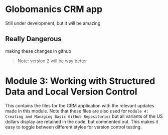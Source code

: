# Globomanics CRM app
Still under development, but it will be amazing

## Really Dangerous
making these changes in github

> Note: version 2 will be way better

# Module 3: Working with Structured Data and Local Version Control
This contains the files for the CRM application with the relevant updates
made in this module. Note that these files are also used for
`Module 4: Creating and Managing Basic Github Repositories` but all
variants of the US dollars display are retained in the code, but commented
out. This makes it easy to toggle between different styles for version
control testing.
